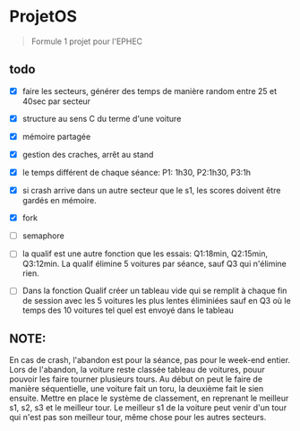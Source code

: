 # ProjetOS  
> Formule 1 projet pour l'EPHEC


## todo  
- [x] faire les secteurs, générer des temps de manière random entre 25 et 40sec par secteur
- [x] structure au sens C du terme d'une voiture
- [x] mémoire partagée
- [x] gestion des craches, arrêt au stand
- [x] le temps différent de chaque séance: P1: 1h30, P2:1h30, P3:1h
- [x] si crash arrive dans un autre secteur que le s1, les scores doivent être gardés en mémoire.
- [x] fork

- [ ] semaphore
- [ ] la qualif est une autre fonction que les essais: Q1:18min, Q2:15min, Q3:12min. La qualif élimine 5 voitures par séance, sauf Q3 qui n'élimine rien.
- [ ] Dans la fonction Qualif créer un tableau vide qui se remplit à chaque fin de session avec les 5 voitures les plus lentes éliminiées sauf en Q3 où le temps des 10 voitures tel quel est envoyé dans le tableau



## NOTE:  
En cas de crash, l'abandon est pour la séance, pas pour le week-end entier. Lors de l'abandon, la voiture reste classée
tableau de voitures, pouur pouvoir les faire tourner plusieurs tours. Au début on peut le faire de manière séquentielle, une voiture fait un toru, la deuxième fait le sien ensuite. Mettre en place le système de classement, en reprenant le meilleur s1, s2, s3 et le meilleur tour. Le meilleur s1 de la voiture peut venir d'un tour qui n'est pas son meilleur tour, même chose pour les autres secteurs.
 
